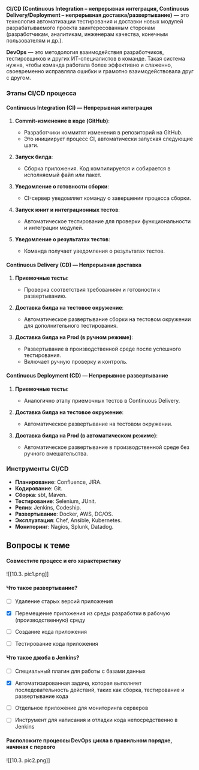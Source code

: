 
**CI/CD (Continuous Integration – непрерывная интеграция, Continuous Delivery/Deployment – непрерывная доставка/развертывание)** **—** это технология автоматизации тестирования и доставки новых модулей разрабатываемого проекта заинтересованным сторонам (разработчикам, аналитикам, инженерам качества, конечным пользователям и др.).

**DevOps** — это методология взаимодействия разработчиков, тестировщиков и других ИТ-специалистов в команде. Такая система нужна, чтобы команда работала более эффективно и слаженно, своевременно исправляла ошибки и грамотно взаимодействовала друг с другом.

### Этапы CI/CD процесса

#### Continuous Integration (CI) — Непрерывная интеграция

1. **Commit-изменение в коде (GitHub)**:
    
    - Разработчики коммитят изменения в репозиторий на GitHub.
    - Это инициирует процесс CI, автоматически запуская следующие шаги.
2. **Запуск билда**:
    
    - Сборка приложения. Код компилируется и собирается в исполняемый файл или пакет.
3. **Уведомление о готовности сборки**:
    
    - CI-сервер уведомляет команду о завершении процесса сборки.
4. **Запуск юнит и интеграционных тестов**:
    
    - Автоматическое тестирование для проверки функциональности и интеграции модулей.
5. **Уведомление о результатах тестов**:
    
    - Команда получает уведомления о результатах тестов.

#### Continuous Delivery (CD) — Непрерывная доставка

1. **Приемочные тесты**:
    
    - Проверка соответствия требованиям и готовности к развертыванию.
2. **Доставка билда на тестовое окружение**:
    
    - Автоматическое развертывание сборки на тестовом окружении для дополнительного тестирования.
3. **Доставка билда на Prod (в ручном режиме)**:
    
    - Развертывание в производственной среде после успешного тестирования.
    - Включает ручную проверку и контроль.

#### Continuous Deployment (CD) — Непрерывное развертывание

1. **Приемочные тесты**:
    
    - Аналогично этапу приемочных тестов в Continuous Delivery.
2. **Доставка билда на тестовое окружение**:
    
    - Автоматическое развертывание на тестовом окружении.
3. **Доставка билда на Prod (в автоматическом режиме)**:
    
    - Автоматическое развертывание в производственной среде без ручного вмешательства.

### Инструменты CI/CD

- **Планирование**: Confluence, JIRA.
- **Кодирование**: Git.
- **Сборка**: sbt, Maven.
- **Тестирование**: Selenium, JUnit.
- **Релиз**: Jenkins, Codeship.
- **Развертывание**: Docker, AWS, DC/OS.
- **Эксплуатация**: Chef, Ansible, Kubernetes.
- **Мониторинг**: Nagios, Splunk, Datadog.





<a id='task1'></a>
## Вопросы к теме


#### Совместите процесс и его характеристику


![[10.3. pic1.png]]



#### Что такое развертывание?


 -  [ ] Удаление старых версий приложения
 -  [x] Перемещение приложения из среды разработки в рабочую (производственную) среду
 -  [ ] Создание кода приложения
 -  [ ] Тестирование кода приложения



#### Что такое джоба в Jenkins?


 -  [ ] Специальный плагин для работы с базами данных
 -  [x] Автоматизированная задача, которая выполняет последовательность действий, таких как сборка, тестирование и развертывание кода
 -  [ ] Отдельное приложение для мониторинга серверов
 -  [ ] Инструмент для написания и отладки кода непосредственно в Jenkins



#### Расположите процессы DevOps цикла в правильном порядке, начиная с первого

![[10.3. pic2.png]]

